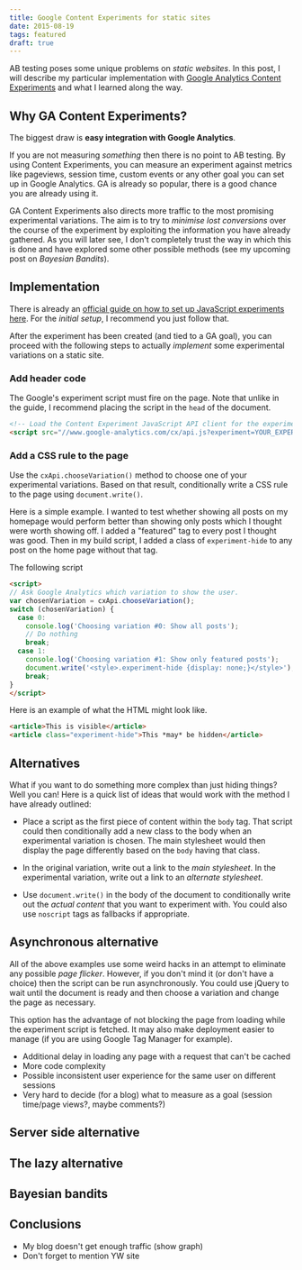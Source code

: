 ```yaml
---
title: Google Content Experiments for static sites
date: 2015-08-19
tags: featured
draft: true
---
```


AB testing poses some unique problems on *static websites*. In this post, I will describe my particular implementation with [Google Analytics Content Experiments](https://developers.google.com/analytics/solutions/experiments) and what I learned along the way.

<!--more-->

## Why GA Content Experiments?

The biggest draw is **easy integration with Google Analytics**.

If you are not measuring *something* then there is no point to AB testing. By using Content Experiments, you can measure an experiment against metrics like pageviews, session time, custom events or any other goal you can set up in Google Analytics. GA is already so popular, there is a good chance you are already using it.

GA Content Experiments also directs more traffic to the most promising experimental variations. The aim is to try to *minimise lost conversions* over the course of the experiment by exploiting the information you have already gathered. As you will later see, I don't completely trust the way in which this is done and have explored some other possible methods (see my upcoming post on *Bayesian Bandits*).

## Implementation

There is already an [official guide on how to set up JavaScript experiments here](https://developers.google.com/analytics/solutions/experiments-client-side). For the *initial setup*, I recommend you just follow that. 

After the experiment has been created (and tied to a GA goal), you can proceed with the following steps to actually *implement* some experimental variations on a static site.

### Add header code

The Google's experiment script must fire on the page. Note that unlike in the guide, I recommend placing the script in the `head` of the document.

```html
<!-- Load the Content Experiment JavaScript API client for the experiment -->
<script src="//www.google-analytics.com/cx/api.js?experiment=YOUR_EXPERIMENT_ID"></script>
```

### Add a CSS rule to the page

Use the `cxApi.chooseVariation()` method to choose one of your experimental variations. Based on that result, conditionally write a CSS rule to the page using `document.write()`.

Here is a simple example. I wanted to test whether showing all posts on my homepage would perform better than showing only posts which I thought were worth showing off. I added a "featured" tag to every post I thought was good. Then in my build script, I added a class of `experiment-hide` to any post on the home page without that tag. 

The following script 

```html
<script>
// Ask Google Analytics which variation to show the user.
var chosenVariation = cxApi.chooseVariation();
switch (chosenVariation) {
  case 0:
    console.log('Choosing variation #0: Show all posts');
    // Do nothing
    break;
  case 1:
    console.log('Choosing variation #1: Show only featured posts');
    document.write('<style>.experiment-hide {display: none;}</style>');
    break;
}
</script>
```

Here is an example of what the HTML might look like.

```html
<article>This is visible</article>
<article class="experiment-hide">This *may* be hidden</article>
```

## Alternatives

What if you want to do something more complex than just hiding things? Well you can! Here is a quick list of ideas that would work with the method I have already outlined:

- Place a script as the first piece of content within the `body` tag. That script could then conditionally add a new class to the body when an experimental variation is chosen. The main stylesheet would then display the page differently based on the `body` having that class.

- In the original variation, write out a link to the *main stylesheet*. In the experimental variation, write out a link to an *alternate stylesheet*.

- Use `document.write()` in the body of the document to conditionally write out the *actual content* that you want to experiment with. You could also use `noscript` tags as fallbacks if appropriate.

## Asynchronous alternative

All of the above examples use some weird hacks in an attempt to eliminate any possible *page flicker*. However, if you don't mind it (or don't have a choice) then the script can be run asynchronously. You could use jQuery to wait until the document is ready and then choose a variation and change the page as necessary. 

This option has the advantage of not blocking the page from loading while the experiment script is fetched. It may also make deployment easier to manage (if you are using Google Tag Manager for example).

- Additional delay in loading any page with a request that can't be cached
- More code complexity
- Possible inconsistent user experience for the same user on different sessions
- Very hard to decide (for a blog) what to measure as a goal (session time/page views?, maybe comments?)

## Server side alternative

## The lazy alternative

## Bayesian bandits

## Conclusions

- My blog doesn't get enough traffic (show graph)
- Don't forget to mention YW site
